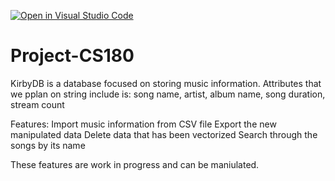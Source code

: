 [![Open in Visual Studio Code](https://classroom.github.com/assets/open-in-vscode-718a45dd9cf7e7f842a935f5ebbe5719a5e09af4491e668f4dbf3b35d5cca122.svg)](https://classroom.github.com/online_ide?assignment_repo_id=10821961&assignment_repo_type=AssignmentRepo)
# Project-CS180

KirbyDB is a database focused on storing music information. Attributes that we pplan on string include is: song name, artist, album name, song duration, stream count


Features:
Import music information from CSV file
Export the new manipulated data
Delete data that has been vectorized
Search through the songs by its name

These features are work in progress and can be maniulated.

